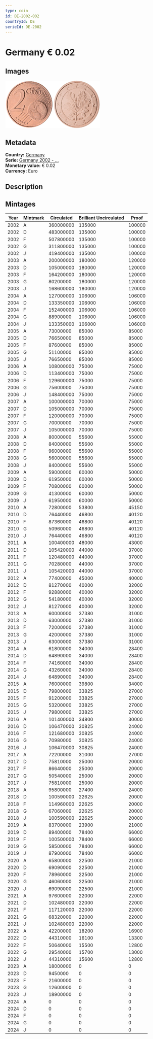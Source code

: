 ```yaml
---
type: coin
id: DE-2002-002
countryId: DE
serieId: DE-2002
---
```


# Germany € 0.02

## Images

<img src="../../../Images/common-2002-002.webp" height="150" alt="Front image"><img src="Images/germany-2002-002.webp" height="150" alt="Back image">

## Metadata

**Country:** [Germany](../index.md)\
**Serie:** [Germany 2002 - ...](index.md)\
**Monetary value:** € 0.02\
**Currency:** Euro

## Description

## Mintages

| Year | Mintmark | Circulated | Brilliant Uncirculated | Proof  |
| ---- | -------- | ---------- | ---------------------- | ------ |
| 2002 | A        | 360000000  | 135000                 | 100000 |
| 2002 | D        | 483000000  | 135000                 | 100000 |
| 2002 | F        | 507800000  | 135000                 | 100000 |
| 2002 | G        | 311800000  | 135000                 | 100000 |
| 2002 | J        | 419400000  | 135000                 | 100000 |
| 2003 | A        | 200000000  | 180000                 | 120000 |
| 2003 | D        | 105000000  | 180000                 | 120000 |
| 2003 | F        | 164200000  | 180000                 | 120000 |
| 2003 | G        | 80200000   | 180000                 | 120000 |
| 2003 | J        | 168600000  | 180000                 | 120000 |
| 2004 | A        | 127000000  | 106000                 | 106000 |
| 2004 | D        | 133350000  | 106000                 | 106000 |
| 2004 | F        | 152400000  | 106000                 | 106000 |
| 2004 | G        | 88900000   | 106000                 | 106000 |
| 2004 | J        | 133350000  | 106000                 | 106000 |
| 2005 | A        | 73000000   | 85000                  | 85000  |
| 2005 | D        | 76650000   | 85000                  | 85000  |
| 2005 | F        | 87600000   | 85000                  | 85000  |
| 2005 | G        | 51100000   | 85000                  | 85000  |
| 2005 | J        | 76650000   | 85000                  | 85000  |
| 2006 | A        | 108000000  | 75000                  | 75000  |
| 2006 | D        | 113400000  | 75000                  | 75000  |
| 2006 | F        | 129600000  | 75000                  | 75000  |
| 2006 | G        | 75600000   | 75000                  | 75000  |
| 2006 | J        | 148400000  | 75000                  | 75000  |
| 2007 | A        | 100000000  | 70000                  | 75000  |
| 2007 | D        | 105000000  | 70000                  | 75000  |
| 2007 | F        | 120000000  | 70000                  | 75000  |
| 2007 | G        | 70000000   | 70000                  | 75000  |
| 2007 | J        | 105000000  | 70000                  | 75000  |
| 2008 | A        | 80000000   | 55600                  | 55000  |
| 2008 | D        | 84000000   | 55600                  | 55000  |
| 2008 | F        | 96000000   | 55600                  | 55000  |
| 2008 | G        | 56000000   | 55600                  | 55000  |
| 2008 | J        | 84000000   | 55600                  | 55000  |
| 2009 | A        | 59000000   | 60000                  | 50000  |
| 2009 | D        | 61950000   | 60000                  | 50000  |
| 2009 | F        | 70800000   | 60000                  | 50000  |
| 2009 | G        | 41300000   | 60000                  | 50000  |
| 2009 | J        | 61950000   | 60000                  | 50000  |
| 2010 | A        | 72800000   | 53800                  | 45150  |
| 2010 | D        | 76440000   | 46800                  | 40120  |
| 2010 | F        | 87360000   | 46800                  | 40120  |
| 2010 | G        | 50960000   | 46800                  | 40120  |
| 2010 | J        | 76440000   | 46800                  | 40120  |
| 2011 | A        | 100400000  | 48000                  | 43000  |
| 2011 | D        | 105420000  | 44000                  | 37000  |
| 2011 | F        | 120480000  | 44000                  | 37000  |
| 2011 | G        | 70280000   | 44000                  | 37000  |
| 2011 | J        | 105420000  | 44000                  | 37000  |
| 2012 | A        | 77400000   | 45000                  | 40000  |
| 2012 | D        | 81270000   | 40000                  | 32000  |
| 2012 | F        | 92880000   | 40000                  | 32000  |
| 2012 | G        | 54180000   | 40000                  | 32000  |
| 2012 | J        | 81270000   | 40000                  | 32000  |
| 2013 | A        | 60000000   | 37380                  | 31000  |
| 2013 | D        | 63000000   | 37380                  | 31000  |
| 2013 | F        | 72000000   | 37380                  | 31000  |
| 2013 | G        | 42000000   | 37380                  | 31000  |
| 2013 | J        | 63000000   | 37380                  | 31000  |
| 2014 | A        | 61800000   | 34000                  | 28400  |
| 2014 | D        | 64890000   | 34000                  | 28400  |
| 2014 | F        | 74160000   | 34000                  | 28400  |
| 2014 | G        | 43260000   | 34000                  | 28400  |
| 2014 | J        | 64890000   | 34000                  | 28400  |
| 2015 | A        | 76000000   | 39800                  | 34000  |
| 2015 | D        | 79800000   | 33825                  | 27000  |
| 2015 | F        | 91200000   | 33825                  | 27000  |
| 2015 | G        | 53200000   | 33825                  | 27000  |
| 2015 | J        | 79800000   | 33825                  | 27000  |
| 2016 | A        | 101400000  | 34800                  | 30000  |
| 2016 | D        | 106470000  | 30825                  | 24000  |
| 2016 | F        | 121680000  | 30825                  | 24000  |
| 2016 | G        | 70980000   | 30825                  | 24000  |
| 2016 | J        | 106470000  | 30825                  | 24000  |
| 2017 | A        | 72200000   | 31000                  | 27000  |
| 2017 | D        | 75810000   | 25000                  | 20000  |
| 2017 | F        | 86640000   | 25000                  | 20000  |
| 2017 | G        | 50540000   | 25000                  | 20000  |
| 2017 | J        | 75810000   | 25000                  | 20000  |
| 2018 | A        | 95800000   | 27400                  | 24000  |
| 2018 | D        | 100590000  | 22625                  | 20000  |
| 2018 | F        | 114960000  | 22625                  | 20000  |
| 2018 | G        | 67060000   | 22625                  | 20000  |
| 2018 | J        | 100590000  | 22625                  | 20000  |
| 2019 | A        | 83700000   | 23900                  | 21000  |
| 2019 | D        | 89400000   | 78400                  | 66000  |
| 2019 | F        | 100500000  | 78400                  | 66000  |
| 2019 | G        | 58500000   | 78400                  | 66000  |
| 2019 | J        | 87900000   | 78400                  | 66000  |
| 2020 | A        | 65800000   | 22500                  | 21000  |
| 2020 | D        | 69090000   | 22500                  | 21000  |
| 2020 | F        | 78960000   | 22500                  | 21000  |
| 2020 | G        | 46060000   | 22500                  | 21000  |
| 2020 | J        | 69090000   | 22500                  | 21000  |
| 2021 | A        | 97600000   | 22000                  | 22000  |
| 2021 | D        | 102480000  | 22000                  | 22000  |
| 2021 | F        | 117120000  | 22000                  | 22000  |
| 2021 | G        | 68320000   | 22000                  | 22000  |
| 2021 | J        | 102480000  | 22000                  | 22000  |
| 2022 | A        | 42200000   | 18200                  | 16900  |
| 2022 | D        | 44310000   | 16100                  | 13300  |
| 2022 | F        | 50640000   | 15500                  | 12800  |
| 2022 | G        | 29540000   | 15700                  | 13000  |
| 2022 | J        | 44310000   | 15600                  | 12800  |
| 2023 | A        | 18000000   | 0                      | 0      |
| 2023 | D        | 9450000    | 0                      | 0      |
| 2023 | F        | 21600000   | 0                      | 0      |
| 2023 | G        | 12600000   | 0                      | 0      |
| 2023 | J        | 18900000   | 0                      | 0      |
| 2024 | A        | 0          | 0                      | 0      |
| 2024 | D        | 0          | 0                      | 0      |
| 2024 | F        | 0          | 0                      | 0      |
| 2024 | G        | 0          | 0                      | 0      |
| 2024 | J        | 0          | 0                      | 0      |
